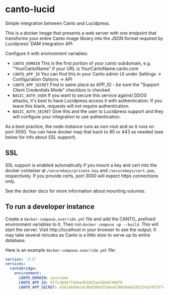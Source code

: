 # canto-lucid
Simple integration between Canto and Lucidpress.

This is a docker image that presents a web server with one endpoint that transforms your entire Canto image library into the JSON format required by Lucidpress' DAM integration API.

Configure it with environment variables:
* `CANTO_DOMAIN` This is the first portion of your canto subdomain, e.g. "YourCantoName" if your URL is YourCantoName.canto.com
* `CANTO_APP_ID` You can find this in your Canto admin UI under Settings -> Configuration Options -> API
* `CANTO_APP_SECRET` Find in same place as APP_ID - be sure the "Support Client Credentials Mode" checkbox is checked
* `BASIC_AUTH_USER` If you want to secure this service against DDOS attacks, it's best to have Lucidpress access it with authentication. If you leave this blank, requests will not require authentication.
* `BASIC_AUTH_SECRET` Give this and the user to Lucidpress support and they will configure your integration to use authentication.

As a best practice, the node instance runs as non-root and so it runs on port 3000. You can have docker map that back to 80 or 443 as needed (see below for info about SSL support).

## SSL
SSL support is enabled automatically if you mount a key and cert into the docker container at `/securekeys/private.key` and `/securekeys/cert.pem`, respectively. If you provide certs, port 3000 will expect https connections only.

See the docker docs for more information about mounting volumes.

## To run a developer instance
Create a `docker-compose.override.yml` file and add the CANTO_ prefixed environment variables to it. Then run `docker compose up --build`. This will start the server. Visit http://localhost in your browser to see the output. It may take several minutes as Canto is a little slow to serve up its entire database.

Here is an example `docker-compose.override.yml` file:
```yaml
version: '3.5'
services:
  cantobridge:
    environment:
      CANTO_DOMAIN: yourname
      CANTO_APP_ID: 077c38d67fddeed92825ae5660539879
      CANTO_APP_SECRET: e562a0db414c9bd506d75ebe4296b04e620237eb7475ffc88e7718f8e2fbc26c
```
